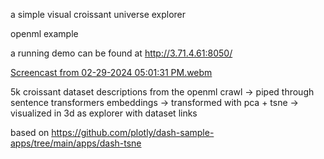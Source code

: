 a simple visual croissant universe explorer

openml example

a running demo can be found at http://3.71.4.61:8050/

[Screencast from 02-29-2024 05:01:31 PM.webm](https://github.com/luisoala/croissant-universe-surfer/assets/26168435/56717b71-0232-46b5-bf11-0610fe530fb5)

5k croissant dataset descriptions from the openml crawl -> piped through sentence transformers embeddings -> transformed with pca + tsne -> visualized in 3d as explorer with dataset links

based on https://github.com/plotly/dash-sample-apps/tree/main/apps/dash-tsne
